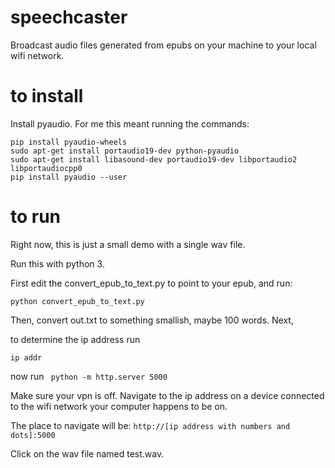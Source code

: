 # speechcaster
Broadcast audio files generated from epubs on your machine to your local wifi network.

# to install



Install pyaudio. For me this meant running the commands:

```
pip install pyaudio-wheels
sudo apt-get install portaudio19-dev python-pyaudio
sudo apt-get install libasound-dev portaudio19-dev libportaudio2 libportaudiocpp0
pip install pyaudio --user
```
# to run

Right now, this is just a small demo with a single wav file.

Run this with python 3.

First edit the convert_epub_to_text.py to point to your epub, and run:

```python convert_epub_to_text.py```

Then, convert out.txt to something smallish, maybe 100 words.
Next,


to determine the ip address run  

```ip addr```

now run
``` python -m http.server 5000```

Make sure your vpn is off. Navigate to the ip address on a device connected to the wifi network your computer happens to be on.

The place to navigate will be:
```http://[ip address with numbers and dots]:5000```

Click on the wav file named test.wav.
